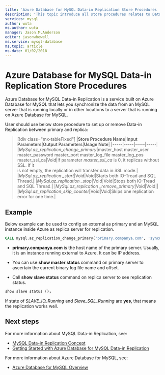 ```yaml
---
title: 'Azure Database for MySQL Data-in Replication Store Procedures | Microsoft Docs'
description: 'This topic introduce all store procedures relates to Data-in Replication.'
services: mysql
author: wuta
ms.author: wuta
manager: Jason.M.Anderson
editor: jasonwhowell
ms.service: mysql-database
ms.topic: article
ms.date: 01/02/2018
---
```

# Azure Database for MySQL Data-in Replication Store Procedures
Azure Database for MySQL Data-in Replication is a service built on Azure Database for MySQL that lets you synchronize the data from an MySQL server that is running locally or in other locations to a server that is running on Azure Database for MySQL.

User should use below store procedure to set up or remove Data-in Replication between primary and replica:

> [!div class="mx-tableFixed"]
|**Store Procedure Name**|**Input Parameters**|**Output Parameters**|**Usage Note**|
|-----|-----|-----|-----|
|*MySql.az_replication_change_primary*|master_host  master_user  master_password  master_port  master_log_file  master_log_pos  master_ssl_ca|Void|If parameter *master_ssl_ca* is 0, it replicas without SSL. If it  
is not empty, the replication will transfer data in SSL mode.|
|*MySql.az_replication _start*|Void|Void|Starts both IO-Tread and SQL Thread.|
|*MySql.az_replication _stop*|Void|Void|Stops both IO-Tread and SQL Thread.|
|*MySql.az_replication _remove_primary*|Void|Void||
|*MySql.az_replication_skip_counter*|Void|Void|Skips one replication error for one time.|

## Example
Below example can be used to config an external as primary and an MySQL instance inside Azure as replica server for replication.

```sql
CALL mysql.az_replication_change_primary('primary.companya.com', 'syncuser', 'yourpassowrd', 3306, 'mysql-bin.000002', 120, '');
```
 
- **primary.companya.com** is the host name of the primary server. Usually, it is an instance running external to Azure. It can be IP address.

- You can use **show master status** command on primary server to ascertain the current binary log file name and offset.

- Call **show slave status** command on replica server to see replication status.  

```sql
show slave status ();
```

If state of *SLAVE_IO_Running* and *Slave_SQL_Running* are **yes**, that means the replication works well.

## Next steps 
For more information about MySQL Data-in Replication, see:
- [MySQL Data-in Replication Concept](./concepts-data-in.md)
- [Getting Started with Azure Database for MySQL Data-in Replication](./howto-data-in.md)

For more information about Azure Database for MySQL, see:
- [Azure Database for MySQL Overview](./overview.md)